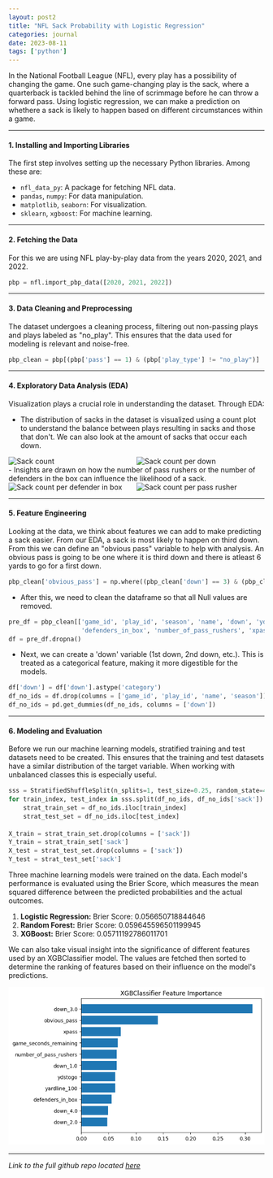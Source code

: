 ```yaml
---
layout: post2
title: "NFL Sack Probability with Logistic Regression"
categories: journal
date: 2023-08-11
tags: ['python']
---
```


In the National Football League (NFL), every play has a possibility of changing the game. One such game-changing play is the sack, where a quarterback is tackled behind the line of scrimmage before he can throw a forward pass. Using logistic regression, we can make a prediction on whethere a sack is likely to happen based on different circumstances within a game.

---

#### 1. Installing and Importing Libraries

The first step involves setting up the necessary Python libraries. Among these are:
- `nfl_data_py`: A  package for fetching NFL data.
- `pandas`, `numpy`: For data manipulation.
- `matplotlib`, `seaborn`: For visualization.
- `sklearn`, `xgboost`: For machine learning.

---

#### 2. Fetching the Data

For this we are using NFL play-by-play data from the years 2020, 2021, and 2022.
```python
pbp = nfl.import_pbp_data([2020, 2021, 2022])
```
---

#### 3. Data Cleaning and Preprocessing

The dataset undergoes a cleaning process, filtering out non-passing plays and plays labeled as "no_play". This ensures that the data used for modeling is relevant and noise-free.
```python
pbp_clean = pbp[(pbp['pass'] == 1) & (pbp['play_type'] != "no_play")]
```
---

#### 4. Exploratory Data Analysis (EDA)

Visualization plays a crucial role in understanding the dataset. Through EDA:
- The distribution of sacks in the dataset is visualized using a count plot to understand the balance between plays resulting in sacks and those that don't. We can also look at the amount of sacks that occur each down.
<div style="display: flex; justify-content: space-between;">

<img src="{{ site.github.url }}/images/sack_prediction_lr/sack_count.png" alt="Sack count" style="width: 50%; max-width: 900px;">
<img src="{{ site.github.url }}/images/sack_prediction_lr/sack_count_per_down.png" alt="Sack count per down" style="width: 50%; max-width: 900px;">

</div>
- Insights are drawn on how the number of pass rushers or the number of defenders in the box can influence the likelihood of a sack.

<div style="display: flex; justify-content: space-between;">

<img src="{{ site.github.url }}/images/sack_prediction_lr/sack_count_per_defenderinbox.png" alt="Sack count per defender in box" style="width: 50%; max-width: 900px;">
<img src="{{ site.github.url }}/images/sack_prediction_lr/sack_count_per_pass_rusher.png" alt="Sack count per pass rusher" style="width: 50%; max-width: 900px;">

</div>

---

#### 5. Feature Engineering

Looking at the data, we think about features we can add to make predicting a sack easier. From our EDA, a sack is most likely to happen on third down. From this we can define an "obvious pass" variable to help with analysis. An obvious pass is going to be one where it is third down and there is atleast 6 yards to go for a first down. 

```python 
pbp_clean['obvious_pass'] = np.where((pbp_clean['down'] == 3) & (pbp_clean['ydstogo'] >= 6), 1,0)
```

- After this, we need to clean the dataframe so that all Null values are removed.
```python
pre_df = pbp_clean[['game_id', 'play_id', 'season', 'name', 'down', 'ydstogo', 'yardline_100', 'game_seconds_remaining',
                    'defenders_in_box', 'number_of_pass_rushers', 'xpass', 'obvious_pass', 'sack']]
df = pre_df.dropna()
```

- Next, we can create a 'down' variable (1st down, 2nd down, etc.). This is treated as a categorical feature, making it more digestible for the models.
```python 
df['down'] = df['down'].astype('category')
df_no_ids = df.drop(columns = ['game_id', 'play_id', 'name', 'season'])
df_no_ids = pd.get_dummies(df_no_ids, columns = ['down'])
```

---

#### 6. Modeling and Evaluation

Before we run our machine learning models, stratified training and test datasets need to be created. This ensures that the training and test datasets have a similar distribution of the target variable. When working with unbalanced classes this is especially useful. 

```python 
sss = StratifiedShuffleSplit(n_splits=1, test_size=0.25, random_state=42)
for train_index, test_index in sss.split(df_no_ids, df_no_ids['sack']):
    strat_train_set = df_no_ids.iloc[train_index]
    strat_test_set = df_no_ids.iloc[test_index]

X_train = strat_train_set.drop(columns = ['sack'])
Y_train = strat_train_set['sack']
X_test = strat_test_set.drop(columns = ['sack'])
Y_test = strat_test_set['sack']
```

Three machine learning models were trained on the data. Each model's performance is evaluated using the Brier Score, which measures the mean squared difference between the predicted probabilities and the actual outcomes.

1. **Logistic Regression:** Brier Score: 0.056650718844646
2. **Random Forest:** Brier Score: 0.059645596501199945
3. **XGBoost:** Brier Score: 0.05711192786011701

We can also take visual insight into the significance of different features used by an XGBClassifier model. The values are fetched then sorted to determine the ranking of features based on their influence on the model's predictions.

![XGBClassifier Feature Importance](/images/sack_prediction_lr/XGBClassifierFeatureImportance.png)

---

*Link to the full github repo located [here]*

[here]: https://github.com/ethantompkins/jupyter-notebooks-fb/blob/main/logistic_regression_sack_prediction.ipynb


